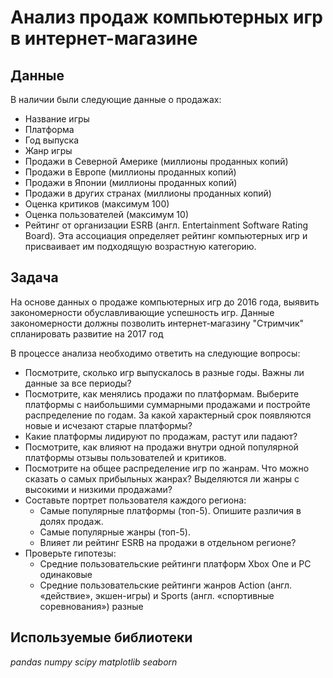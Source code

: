# Анализ продаж компьютерных игр в интернет-магазине


## Данные

В наличии были следующие данные о продажах:

- Название игры
- Платформа
- Год выпуска
- Жанр игры
- Продажи в Северной Америке (миллионы проданных копий)
- Продажи в Европе (миллионы проданных копий)
- Продажи в Японии (миллионы проданных копий)
- Продажи в других странах (миллионы проданных копий)
- Оценка критиков (максимум 100)
- Оценка пользователей (максимум 10)
- Рейтинг от организации ESRB (англ. Entertainment Software Rating Board). Эта ассоциация определяет рейтинг компьютерных игр и присваивает им подходящую возрастную категорию.

## Задача

На основе данных о продаже компьютерных игр до 2016 года, выявить закономерности обуславливающие успешность игр. Данные закономерности должны позволить интернет-магазину "Стримчик" спланировать развитие на 2017 год 

В процессе анализа необходимо ответить на следующие вопросы:
- Посмотрите, сколько игр выпускалось в разные годы. Важны ли данные за все периоды?
- Посмотрите, как менялись продажи по платформам. Выберите платформы с наибольшими суммарными продажами и постройте распределение по годам. За какой характерный срок появляются новые и исчезают старые платформы?
- Какие платформы лидируют по продажам, растут или падают? 
- Посмотрите, как влияют на продажи внутри одной популярной платформы отзывы пользователей и критиков. 
- Посмотрите на общее распределение игр по жанрам. Что можно сказать о самых прибыльных жанрах? Выделяются ли жанры с высокими и низкими продажами?
- Составьте портрет пользователя каждого региона:
    - Самые популярные платформы (топ-5). Опишите различия в долях продаж.
    - Самые популярные жанры (топ-5).
    - Влияет ли рейтинг ESRB на продажи в отдельном регионе?
- Проверьте гипотезы:
    - Средние пользовательские рейтинги платформ Xbox One и PC одинаковые
    - Средние пользовательские рейтинги жанров Action (англ. «действие», экшен-игры) и Sports (англ. «спортивные соревнования») разные

## Используемые библиотеки
*pandas*
*numpy*
*scipy*
*matplotlib*
*seaborn*